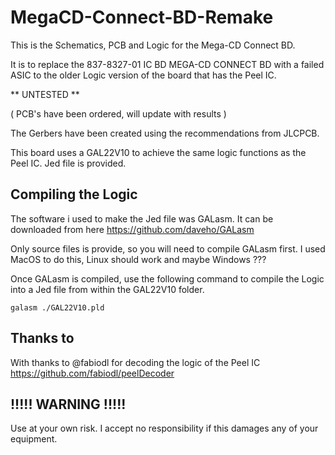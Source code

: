 # MegaCD-Connect-BD-Remake
 This is the Schematics, PCB and Logic for the Mega-CD Connect BD.

It is to replace the 837-8327-01 IC BD MEGA-CD CONNECT BD with a failed ASIC to the older Logic version of the board that has the Peel IC.

** UNTESTED **

( PCB's have been ordered, will update with results )

The Gerbers have been created using the recommendations from JLCPCB.

This board uses a GAL22V10 to achieve the same logic functions as the Peel IC. Jed file is provided.


## Compiling the Logic

The software i used to make the Jed file was GALasm. It can be downloaded from here https://github.com/daveho/GALasm

Only source files is provide, so you will need to compile GALasm first. I used MacOS to do this, Linux should work and maybe Windows ???

Once GALasm is compiled, use the following command to compile the Logic into a Jed file from within the GAL22V10 folder.

```
galasm ./GAL22V10.pld
```

## Thanks to

With thanks to @fabiodl for decoding the logic of the Peel IC
https://github.com/fabiodl/peelDecoder


## !!!!! WARNING !!!!!

Use at your own risk. I accept no responsibility if this damages any of your equipment.
